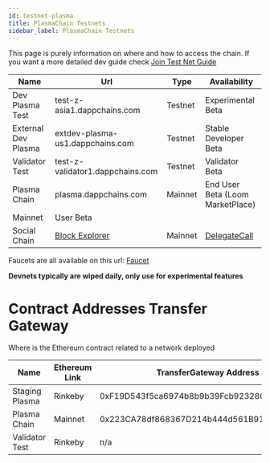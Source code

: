 ```yaml
---
id: testnet-plasma
title: PlasmaChain Testnets
sidebar_label: PlasmaChain Testnets
---
```


This page is purely information on where and how to access the chain.
If you want a more detailed dev guide check [Join Test Net Guide](join-testnet.html)

Name           | Url                              | Type      | Availability
-------------- | -------------------------------- | --------- |----------------
Dev Plasma Test| test-z-asia1.dappchains.com      | Testnet   | Experimental Beta
External Dev Plasma | extdev-plasma-us1.dappchains.com | Testnet   | Stable Developer Beta
Validator Test | test-z-validator1.dappchains.com | Testnet   | Validator Beta
Plasma Chain   | plasma.dappchains.com            | Mainnet   | End User Beta (Loom MarketPlace)
Mainnet   | User Beta
Social Chain   | [Block Explorer](https://blockchain.delegatecall.com) | Mainnet | [DelegateCall](https://delegatecall.com)

Faucets are all available on this url: [Faucet](http://faucet.dappchains.com)

**Devnets typically are wiped daily, only use for experimental features**

# Contract Addresses Transfer Gateway

Where is the Ethereum contract related to a network deployed

Name           | Ethereum Link | TransferGateway Address
-------------  | ------------- | ------------------------
Staging Plasma | Rinkeby       | 0xF19D543f5ca6974b8b9b39Fcb923286dE4e9D975
Plasma Chain   | Mainnet       | 0x223CA78df868367D214b444d561B9123c018963A
Validator Test | Rinkeby       | n/a

